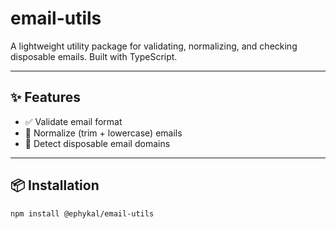 # email-utils

A lightweight utility package for validating, normalizing, and checking disposable emails. Built with TypeScript.

---

## ✨ Features

- ✅ Validate email format
- 🧼 Normalize (trim + lowercase) emails
- 🚫 Detect disposable email domains

---

## 📦 Installation

```bash
npm install @ephykal/email-utils
```
